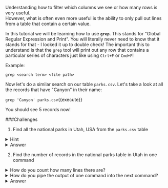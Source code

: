 Understanding how to filter which columns we see or how many rows is very useful.  
However, what is often even more useful is the ability to only pull out lines from a
 table that contain a certain value.
 
In this tutorial we will be learning how to use **`grep`**. This stands for "Global 
Regular Expression and Print". You will literally never need to know that it stands for 
that - I looked it up to double check!  The important this to understand is that the 
`grep` tool will print out any row that contains a particular series of characters 
just like using `Ctrl+F` or `Cmd+F`!

Example:

`grep <search term> <file path>`

Now let's do a similar search on our table `parks.csv`.  Let's take a look at all 
the records that have "Canyon" in their name:

`grep 'Canyon' parks.csv`{{execute}}

You should see 5 records now!

###Challenges

1. Find all the national parks in Utah, USA from the `parks.csv` table
<details>
    <summary>Hint</summary>
        Utah's code in the table is "UT"
</details>
<details>
    <summary>Answer</summary>
        `grep 'UT' parks.csv`{{execute}}
</details>

2. Find the number of records in the national parks table in Utah in one command
<details>
    <summary>How do you count how many lines there are?</summary>
        `wc -l` will count how many lines there are.
</details>
<details>
    <summary>How do you pipe the output of one command into the next command?</summary>
        You use pipe i.e. the `|` symbol e.g. `head parks.csv | wc -l` will run the 
        `wc` command on the output of the `head` command.
</details>
<details>
    <summary>Answer</summary>
        `grep 'UT' parks.csv | wc -l`{{execute}}
</details>
